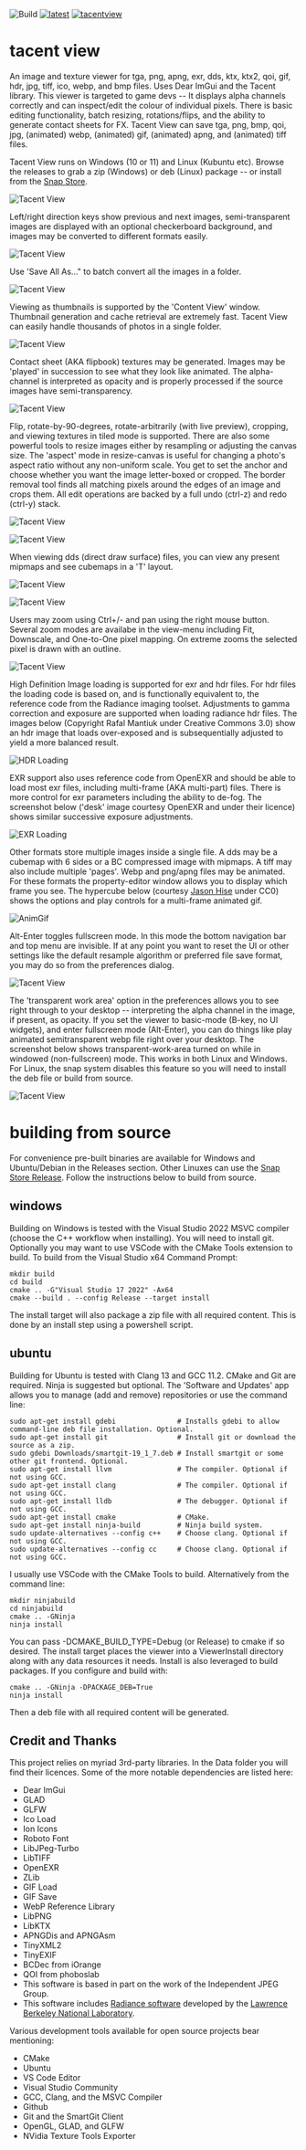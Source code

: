 ![Build](https://github.com/bluescan/tacentview/workflows/Build/badge.svg) [![latest](https://img.shields.io/github/v/release/bluescan/tacentview.svg)](https://github.com/bluescan/tacentview/releases) [![tacentview](https://snapcraft.io//tacentview/badge.svg)](https://snapcraft.io/tacentview)

# tacent view
An image and texture viewer for tga, png, apng, exr, dds, ktx, ktx2, qoi, gif, hdr, jpg, tiff, ico, webp, and bmp files. Uses Dear ImGui and the Tacent library. This viewer is targeted to game devs -- It displays alpha channels correctly and can inspect/edit the colour of individual pixels. There is basic editing functionality, batch resizing, rotations/flips, and the ability to generate contact sheets for FX. Tacent View can save tga, png, bmp, qoi, jpg, (animated) webp, (animated) gif, (animated) apng, and (animated) tiff files.

Tacent View runs on Windows (10 or 11) and Linux (Kubuntu etc). Browse the releases to grab a zip (Windows) or deb (Linux) package -- or install from the [Snap Store](https://snapcraft.io/tacentview).

![Tacent View](https://raw.githubusercontent.com/bluescan/tacentview/master/Screenshots/Screenshot_CopyColourAs.png)


Left/right direction keys show previous and next images, semi-transparent images are displayed with an optional checkerboard background, and images may be converted to different formats easily.

![Tacent View](https://raw.githubusercontent.com/bluescan/tacentview/master/Screenshots/Screenshot_SaveAs.png)


Use 'Save All As..." to batch convert all the images in a folder.

![Tacent View](https://raw.githubusercontent.com/bluescan/tacentview/master/Screenshots/Screenshot_BatchSaveAll.png)


Viewing as thumbnails is supported by the 'Content View' window. Thumbnail generation and cache retrieval are extremely fast. Tacent View can easily handle thousands of photos in a single folder.

![Tacent View](https://raw.githubusercontent.com/bluescan/tacentview/master/Screenshots/Screenshot_Thumbnails.png)


Contact sheet (AKA flipbook) textures may be generated. Images may be 'played' in succession to see what they look like animated. The alpha-channel is interpreted as opacity and is properly processed if the source images have semi-transparency.

![Tacent View](https://raw.githubusercontent.com/bluescan/tacentview/master/Screenshots/Screenshot_ContactSheet.png) 


Flip, rotate-by-90-degrees, rotate-arbitrarily (with live preview), cropping, and viewing textures in tiled mode is supported. There are also some powerful tools to resize images either by resampling or adjusting the canvas size. The 'aspect' mode in resize-canvas is useful for changing a photo's aspect ratio without any non-uniform scale. You get to set the anchor and choose whether you want the image letter-boxed or cropped. The border removal tool finds all matching pixels around the edges of an image and crops them. All edit operations are backed by a full undo (ctrl-z) and redo (ctrl-y) stack.

![Tacent View](https://raw.githubusercontent.com/bluescan/tacentview/master/Screenshots/Screenshot_Crop.png)

![Tacent View](https://raw.githubusercontent.com/bluescan/tacentview/master/Screenshots/Screenshot_Tiled.png)


When viewing dds (direct draw surface) files, you can view any present mipmaps and see cubemaps in a 'T' layout.

![Tacent View](https://raw.githubusercontent.com/bluescan/tacentview/master/Screenshots/Screenshot_Cubemap.png)

![Tacent View](https://raw.githubusercontent.com/bluescan/tacentview/master/Screenshots/Screenshot_Mipmaps.png)


Users may zoom using Ctrl+/- and pan using the right mouse button. Several zoom modes are availabe in the view-menu including Fit, Downscale, and One-to-One pixel mapping. On extreme zooms the selected pixel is drawn with an outline.

![Tacent View](https://raw.githubusercontent.com/bluescan/tacentview/master/Screenshots/Screenshot_Zoom.png)


High Definition Image loading is supported for exr and hdr files. For hdr files the loading code is based on, and is functionally equivalent to, the reference code from the Radiance imaging toolset. Adjustments to gamma correction and exposure are supported when loading radiance hdr files. The images below (Copyright Rafal Mantiuk under Creative Commons 3.0) show an hdr image that loads over-exposed and is subsequentially adjusted to yield a more balanced result.

![HDR Loading](https://raw.githubusercontent.com/bluescan/tacentview/master/Screenshots/Screenshot_HDR.png)


EXR support also uses reference code from OpenEXR and should be able to load most exr files, including multi-frame (AKA multi-part) files. There is more control for exr parameters including the ability to de-fog. The screenshot below ('desk' image courtesy OpenEXR and under their licence) shows similar successive exposure adjustments.

![EXR Loading](https://raw.githubusercontent.com/bluescan/tacentview/master/Screenshots/Screenshot_EXR.png)


Other formats store multiple images inside a single file. A dds may be a cubemap with 6 sides or a BC compressed image with mipmaps. A tiff may also include multiple 'pages'. Webp and png/apng files may be animated. For these formats the property-editor window allows you to display which frame you see. The hypercube below (courtesy [Jason Hise](https://blog.wikimedia.org/2016/09/22/math-gifs/) under CC0) shows the options and play controls for a multi-frame animated gif.

![AnimGif](https://raw.githubusercontent.com/bluescan/tacentview/master/Screenshots/Screenshot_Anim.png)


Alt-Enter toggles fullscreen mode. In this mode the bottom navigation bar and top menu are invisible. If at any point you want to reset the UI or other settings like the default resample algorithm or preferred file save format, you may do so from the preferences dialog.

![Tacent View](https://raw.githubusercontent.com/bluescan/tacentview/master/Screenshots/Screenshot_Prefs.png)

The 'transparent work area' option in the preferences allows you to see right through to your desktop -- interpreting the alpha channel in the image, if present, as opacity. If you set the viewer to basic-mode (B-key, no UI widgets), and enter fullscreen mode (Alt-Enter), you can do things like play animated semitransparent webp file right over your desktop. The screenshot below shows transparent-work-area turned on while in windowed (non-fullscreen) mode. This works in both Linux and Windows. For Linux, the snap system disables this feature
so you will need to install the deb file or build from source.

![Tacent View](https://raw.githubusercontent.com/bluescan/tacentview/master/Screenshots/Screenshot_TransparentWorkArea.png)

# building from source

For convenience pre-built binaries are available for Windows and Ubuntu/Debian in the Releases section. Other Linuxes can use the [Snap Store Release](https://snapcraft.io/tacentview). Follow the instructions below to build from source.

## windows

Building on Windows is tested with the Visual Studio 2022 MSVC compiler (choose the C++ workflow when installing). You will need to install git. Optionally you may want to use VSCode with the CMake Tools extension to build. To build from the Visual Studio x64 Command Prompt:

```
mkdir build
cd build
cmake .. -G"Visual Studio 17 2022" -Ax64
cmake --build . --config Release --target install
```

The install target will also package a zip file with all required content. This is done by an install step using a powershell script.

## ubuntu

Building for Ubuntu is tested with Clang 13 and GCC 11.2. CMake and Git are required. Ninja is suggested but optional. The 'Software and Updates' app allows you to manage (add and remove) repositories or use the command line:
```
sudo apt-get install gdebi               # Installs gdebi to allow command-line deb file installation. Optional.
sudo apt-get install git                 # Install git or download the source as a zip.
sudo gdebi Downloads/smartgit-19_1_7.deb # Install smartgit or some other git frontend. Optional.
sudo apt-get install llvm                # The compiler. Optional if not using GCC.
sudo apt-get install clang               # The compiler. Optional if not using GCC.
sudo apt-get install lldb                # The debugger. Optional if not using GCC.
sudo apt-get install cmake               # CMake.
sudo apt-get install ninja-build         # Ninja build system.
sudo update-alternatives --config c++    # Choose clang. Optional if not using GCC.
sudo update-alternatives --config cc     # Choose clang. Optional if not using GCC.
```

I usually use VSCode with the CMake Tools to build. Alternatively from the command line:
```
mkdir ninjabuild
cd ninjabuild
cmake .. -GNinja
ninja install
```
You can pass -DCMAKE_BUILD_TYPE=Debug (or Release) to cmake if so desired. The install target places the viewer into a ViewerInstall directory along with any data resources it needs. Install is also leveraged to build packages. If you configure and build with:
```
cmake .. -GNinja -DPACKAGE_DEB=True
ninja install
```

Then a deb file with all required content will be generated.

## Credit and Thanks

This project relies on myriad 3rd-party libraries. In the Data folder you will find their licences. Some of the more notable dependencies are listed here:
* Dear ImGui
* GLAD
* GLFW
* Ico Load
* Ion Icons
* Roboto Font
* LibJPeg-Turbo
* LibTIFF
* OpenEXR
* ZLib
* GIF Load
* GIF Save
* WebP Reference Library
* LibPNG
* LibKTX
* APNGDis and APNGAsm
* TinyXML2
* TinyEXIF
* BCDec from iOrange
* QOI from phoboslab
* This software is based in part on the work of the Independent JPEG Group.
* This software includes [Radiance software](http://radsite.lbl.gov/) developed by the [Lawrence Berkeley National Laboratory](http://www.lbl.gov/).

Various development tools available for open source projects bear mentioning:
* CMake
* Ubuntu
* VS Code Editor
* Visual Studio Community
* GCC, Clang, and the MSVC Compiler
* Github
* Git and the SmartGit Client
* OpenGL, GLAD, and GLFW
* NVidia Texture Tools Exporter
